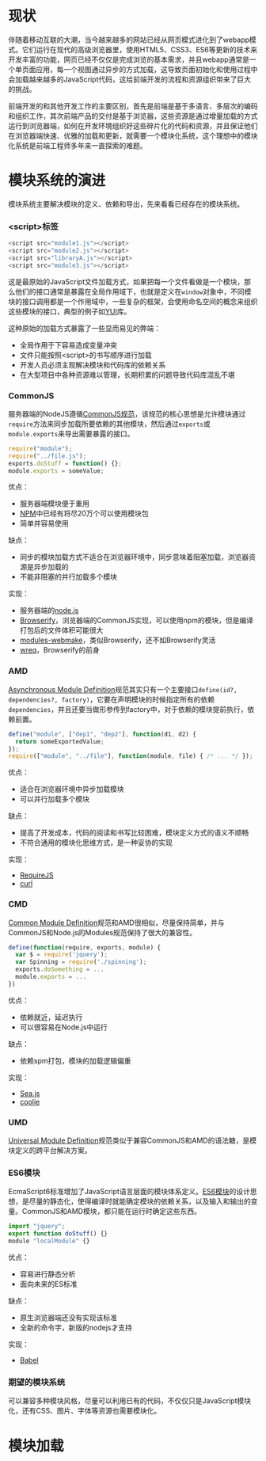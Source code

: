 # 现状

伴随着移动互联的大潮，当今越来越多的网站已经从网页模式进化到了webapp模式。它们运行在现代的高级浏览器里，使用HTML5、CSS3、ES6等更新的技术来开发丰富的功能，网页已经不仅仅是完成浏览的基本需求，并且webapp通常是一个单页面应用，每一个视图通过异步的方式加载，这导致页面初始化和使用过程中会加载越来越多的JavaScript代码，这给前端开发的流程和资源组织带来了巨大的挑战。

前端开发的和其他开发工作的主要区别，首先是前端是基于多语言、多层次的编码和组织工作，其次前端产品的交付是基于浏览器，这些资源是通过增量加载的方式运行到浏览器端，如何在开发环境组织好这些碎片化的代码和资源，并且保证他们在浏览器端快速、优雅的加载和更新，就需要一个模块化系统，这个理想中的模块化系统是前端工程师多年来一直探索的难题。

# 模块系统的演进

模块系统主要解决模块的定义、依赖和导出，先来看看已经存在的模块系统。

### &lt;script>标签

```js
<script src="module1.js"></script>
<script src="module2.js"></script>
<script src="libraryA.js"></script>
<script src="module3.js"></script>
```

这是最原始的JavaScript文件加载方式，如果把每一个文件看做是一个模块，那么他们的接口通常是暴露在全局作用域下，也就是定义在`window`对象中，不同模块的接口调用都是一个作用域中，一些复杂的框架，会使用命名空间的概念来组织这些模块的接口，典型的例子如[YUI](http://yuilibrary.com)库。

这种原始的加载方式暴露了一些显而易见的弊端：

-  全局作用于下容易造成变量冲突
-  文件只能按照&lt;script>的书写顺序进行加载
-  开发人员必须主观解决模块和代码库的依赖关系
-  在大型项目中各种资源难以管理，长期积累的问题导致代码库混乱不堪

### CommonJS

服务器端的NodeJS遵循[CommonJS规范](http://wiki.commonjs.org/wiki/CommonJS)，该规范的核心思想是允许模块通过`require`方法来同步加载所要依赖的其他模块，然后通过`exports`或`module.exports`来导出需要暴露的接口。

```js
require("module");
require("../file.js");
exports.doStuff = function() {};
module.exports = someValue;
```

优点：

-  服务器端模块便于重用
-  [NPM](https://www.npmjs.com)中已经有将尽20万个可以使用模块包
-  简单并容易使用

缺点：

-  同步的模块加载方式不适合在浏览器环境中，同步意味着阻塞加载，浏览器资源是异步加载的
-  不能非阻塞的并行加载多个模块

实现：

-  服务器端的[node.js](http://www.nodejs.org)
-  [Browserify](http://browserify.org)，浏览器端的CommonJS实现，可以使用npm的模块，但是编译打包后的文件体积可能很大
-  [modules-webmake](https://github.com/medikoo/modules-webmake)，类似Browserify，还不如Browserify灵活
-  [wreq](https://github.com/substack/wreq)，Browserify的前身

### AMD

[Asynchronous Module Definition](https://github.com/amdjs/amdjs-api)规范其实只有一个主要接口`define(id?, dependencies?, factory)`，它要在声明模块的时候指定所有的依赖`dependencies`，并且还要当做形参传到factory中，对于依赖的模块提前执行，依赖前置。

```js
define("module", ["dep1", "dep2"], function(d1, d2) {
  return someExportedValue;
});
require(["module", "../file"], function(module, file) { /* ... */ });
```

优点：

-  适合在浏览器环境中异步加载模块
-  可以并行加载多个模块

缺点：

-  提高了开发成本，代码的阅读和书写比较困难，模块定义方式的语义不顺畅
-  不符合通用的模块化思维方式，是一种妥协的实现

实现：

-  [RequireJS](http://requirejs.org)
-  [curl](https://github.com/cujojs/curl)

### CMD

[Common Module Definition](https://github.com/cmdjs/specification/blob/master/draft/module.md)规范和AMD很相似，尽量保持简单，并与CommonJS和Node.js的Modules规范保持了很大的兼容性。

```js
define(function(require, exports, module) {
  var $ = require('jquery');
  var Spinning = require('./spinning');
  exports.doSomething = ...
  module.exports = ...
})
```

优点：

-  依赖就近，延迟执行
-  可以很容易在Node.js中运行

缺点：

-  依赖spm打包，模块的加载逻辑偏重

实现：

-  [Sea.js](http://seajs.org/)
-  [coolie](https://github.com/cloudcome/coolie)

### UMD

[Universal Module Definition](https://github.com/umdjs/umd)规范类似于兼容CommonJS和AMD的语法糖，是模块定义的跨平台解决方案。

### ES6模块

EcmaScript6标准增加了JavaScript语言层面的模块体系定义。[ES6模块](http://es6.ruanyifeng.com/#docs/module)的设计思想，是尽量的静态化，使得编译时就能确定模块的依赖关系，以及输入和输出的变量。CommonJS和AMD模块，都只能在运行时确定这些东西。

```js
import "jquery";
export function doStuff() {}
module "localModule" {}
```

优点：

-  容易进行静态分析
-  面向未来的ES标准

缺点：

-  原生浏览器端还没有实现该标准
-  全新的命令字，新版的nodejs才支持

实现：

-  [Babel](https://babeljs.io/)

### 期望的模块系统

可以兼容多种模块风格，尽量可以利用已有的代码，不仅仅只是JavaScript模块化，还有CSS、图片、字体等资源也需要模块化。

# 模块加载


